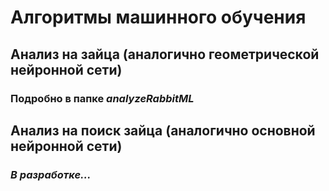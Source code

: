 # Алгоритмы машинного обучения

## Анализ на зайца (аналогично геометрической нейронной сети)
### Подробно в папке _analyzeRabbitML_

## Анализ на поиск зайца (аналогично основной нейронной сети)
### *В разработке...*